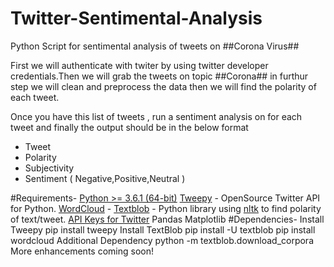 # Twitter-Sentimental-Analysis

Python Script for sentimental analysis of tweets on ##Corona Virus##

First we will authenticate with twiter by using twitter developer credentials.Then we will grab the tweets on topic ##Corona## in furthur step we will clean and preprocess the data then we will find the polarity of each tweet.

Once you have this list of tweets , run a sentiment analysis on for each tweet and finally the output should be in the below format

* Tweet
* Polarity
* Subjectivity
* Sentiment ( Negative,Positive,Neutral )

#Requirements-
  [Python >= 3.6.1 (64-bit)](https://www.python.org/downloads/)
  [Tweepy](http://www.tweepy.org/) - OpenSource Twitter API for Python.
  [WordCloud](https://pypi.org/project/wordcloud/) - 
  [Textblob](https://textblob.readthedocs.io/en/dev/) - Python library using [nltk](https://www.nltk.org/) to find polarity of text/tweet.
  [API Keys for Twitter](https://developer.twitter.com/) 
  Pandas
  Matplotlib
#Dependencies-
  Install Tweepy pip install tweepy
  Install TextBlob pip install -U textblob
  pip install wordcloud
  Additional Dependency python -m textblob.download_corpora
More enhancements coming soon!
